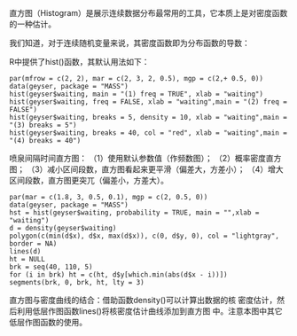
直方图（Histogram）是展示连续数据分布最常用的工具，它本质上是对密度函数的一种估计。

我们知道，对于连续随机变量来说，其密度函数即为分布函数的导数：

R中提供了hist()函数，其默认用法如下：


```
par(mfrow = c(2, 2), mar = c(2, 3, 2, 0.5), mgp = c(2,+ 0.5, 0))
data(geyser, package = "MASS")
hist(geyser$waiting, main = "(1) freq = TRUE", xlab = "waiting")
hist(geyser$waiting, freq = FALSE, xlab = "waiting",main = "(2) freq = FALSE")
hist(geyser$waiting, breaks = 5, density = 10, xlab = "waiting",main = "(3) breaks = 5")
hist(geyser$waiting, breaks = 40, col = "red", xlab = "waiting",main = "(4) breaks = 40")
```

喷泉间隔时间直方图：
（1）使用默认参数值（作频数图）；
（2）概率密度直方图；
（3）减小区间段数，直方图看起来更平滑（偏差大，方差小）；
（4）增大区间段数，直方图更突兀（偏差小，方差大）。

```
par(mar = c(1.8, 3, 0.5, 0.1), mgp = c(2, 0.5, 0))
data(geyser, package = "MASS")
hst = hist(geyser$waiting, probability = TRUE, main = "",xlab = "waiting")
d = density(geyser$waiting)
polygon(c(min(d$x), d$x, max(d$x)), c(0, d$y, 0), col = "lightgray", border = NA)
lines(d)
ht = NULL
brk = seq(40, 110, 5)
for (i in brk) ht = c(ht, d$y[which.min(abs(d$x - i))])
segments(brk, 0, brk, ht, lty = 3)
```

直方图与密度曲线的结合：借助函数density()可以计算出数据的核
密度估计，然后利用低层作图函数lines()将核密度估计曲线添加到直方图
中。注意本图中其它低层作图函数的使用。